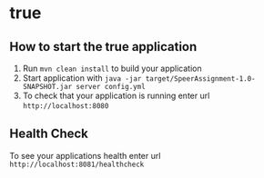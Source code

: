 # true

How to start the true application
---

1. Run `mvn clean install` to build your application
1. Start application with `java -jar target/SpeerAssignment-1.0-SNAPSHOT.jar server config.yml`
1. To check that your application is running enter url `http://localhost:8080`

Health Check
---

To see your applications health enter url `http://localhost:8081/healthcheck`
